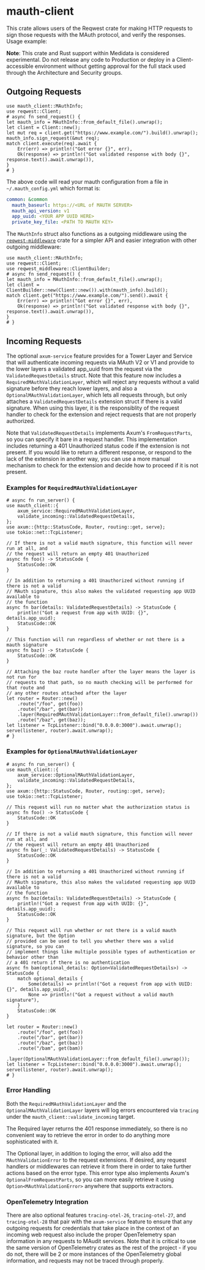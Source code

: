 # mauth-client

This crate allows users of the Reqwest crate for making HTTP requests to sign those requests with
the MAuth protocol, and verify the responses. Usage example:

**Note**: This crate and Rust support within Medidata is considered experimental. Do not
release any code to Production or deploy in a Client-accessible environment without getting
approval for the full stack used through the Architecture and Security groups.

## Outgoing Requests

```no_run
use mauth_client::MAuthInfo;
use reqwest::Client;
# async fn send_request() {
let mauth_info = MAuthInfo::from_default_file().unwrap();
let client = Client::new();
let mut req = client.get("https://www.example.com/").build().unwrap();
mauth_info.sign_request(&mut req);
match client.execute(req).await {
    Err(err) => println!("Got error {}", err),
    Ok(response) => println!("Got validated response with body {}", response.text().await.unwrap()),
}
# }
```

The above code will read your mauth configuration from a file in `~/.mauth_config.yml` which format is:
```yaml
common: &common
  mauth_baseurl: https://<URL of MAUTH SERVER>
  mauth_api_version: v1
  app_uuid: <YOUR APP UUID HERE>
  private_key_file: <PATH TO MAUTH KEY>
```

The `MAuthInfo` struct also functions as a outgoing middleware using the
[`reqwest-middleware`](https://crates.io/crates/reqwest-middleware) crate for a simpler API and easier
integration with other outgoing middleware:

```no_run
use mauth_client::MAuthInfo;
use reqwest::Client;
use reqwest_middleware::ClientBuilder;
# async fn send_request() {
let mauth_info = MAuthInfo::from_default_file().unwrap();
let client = ClientBuilder::new(Client::new()).with(mauth_info).build();
match client.get("https://www.example.com/").send().await {
    Err(err) => println!("Got error {}", err),
    Ok(response) => println!("Got validated response with body {}", response.text().await.unwrap()),
}
# }
```

## Incoming Requests

The optional `axum-service` feature provides for a Tower Layer and Service that will
authenticate incoming requests via MAuth V2 or V1 and provide to the lower layers a
validated app_uuid from the request via the `ValidatedRequestDetails` struct. Note that
this feature now includes a `RequiredMAuthValidationLayer`, which will reject any
requests without a valid signature before they reach lower layers, and also a
`OptionalMAuthValidationLayer`, which lets all requests through, but only attaches a
`ValidatedRequestDetails` extension struct if there is a valid signature. When using this
layer, it is the responsiblity of the request handler to check for the extension and
reject requests that are not properly authorized.

Note that `ValidatedRequestDetails` implements Axum's `FromRequestParts`, so you can
specify it bare in a request handler. This implementation includes returning a 401
Unauthorized status code if the extension is not present. If you would like to return
a different response, or respond to the lack of the extension in another way, you can
use a more manual mechanism to check for the extension and decide how to proceed if it
is not present.

### Examples for `RequiredMAuthValidationLayer`

```no_run
# async fn run_server() {
use mauth_client::{
    axum_service::RequiredMAuthValidationLayer,
    validate_incoming::ValidatedRequestDetails,
};
use axum::{http::StatusCode, Router, routing::get, serve};
use tokio::net::TcpListener;

// If there is not a valid mauth signature, this function will never run at all, and
// the request will return an empty 401 Unauthorized
async fn foo() -> StatusCode {
    StatusCode::OK
}

// In addition to returning a 401 Unauthorized without running if there is not a valid
// MAuth signature, this also makes the validated requesting app UUID available to
// the function
async fn bar(details: ValidatedRequestDetails) -> StatusCode {
    println!("Got a request from app with UUID: {}", details.app_uuid);
    StatusCode::OK
}

// This function will run regardless of whether or not there is a mauth signature
async fn baz() -> StatusCode {
    StatusCode::OK
}

// Attaching the baz route handler after the layer means the layer is not run for
// requests to that path, so no mauth checking will be performed for that route and
// any other routes attached after the layer
let router = Router::new()
    .route("/foo", get(foo))
    .route("/bar", get(bar))
    .layer(RequiredMAuthValidationLayer::from_default_file().unwrap())
    .route("/baz", get(baz));
let listener = TcpListener::bind("0.0.0.0:3000").await.unwrap();
serve(listener, router).await.unwrap();
# }
```

### Examples for `OptionalMAuthValidationLayer`

```no_run
# async fn run_server() {
use mauth_client::{
    axum_service::OptionalMAuthValidationLayer,
    validate_incoming::ValidatedRequestDetails,
};
use axum::{http::StatusCode, Router, routing::get, serve};
use tokio::net::TcpListener;

// This request will run no matter what the authorization status is
async fn foo() -> StatusCode {
    StatusCode::OK
}

// If there is not a valid mauth signature, this function will never run at all, and
// the request will return an empty 401 Unauthorized
async fn bar(_: ValidatedRequestDetails) -> StatusCode {
    StatusCode::OK
}

// In addition to returning a 401 Unauthorized without running if there is not a valid
// MAuth signature, this also makes the validated requesting app UUID available to
// the function
async fn baz(details: ValidatedRequestDetails) -> StatusCode {
    println!("Got a request from app with UUID: {}", details.app_uuid);
    StatusCode::OK
}

// This request will run whether or not there is a valid mauth signature, but the Option
// provided can be used to tell you whether there was a valid signature, so you can
// implement things like multiple possible types of authentication or behavior other than
// a 401 return if there is no authentication
async fn bam(optional_details: Option<ValidatedRequestDetails>) -> StatusCode {
    match optional_details {
        Some(details) => println!("Got a request from app with UUID: {}", details.app_uuid),
        None => println!("Got a request without a valid mauth signature"),
    }
    StatusCode::OK
}

let router = Router::new()
    .route("/foo", get(foo))
    .route("/bar", get(bar))
    .route("/baz", get(baz))
    .route("/bam", get(bam))
    .layer(OptionalMAuthValidationLayer::from_default_file().unwrap());
let listener = TcpListener::bind("0.0.0.0:3000").await.unwrap();
serve(listener, router).await.unwrap();
# }
```

### Error Handling

Both the `RequiredMAuthValidationLayer` and the `OptionalMAuthValidationLayer` layers will
log errors encountered via `tracing` under the `mauth_client::validate_incoming` target.

The Required layer returns the 401 response immediately, so there is no convenient way to
retrieve the error in order to do anything more sophisticated with it.

The Optional layer, in addition to loging the error, will also add the `MAuthValidationError`
to the request extensions. If desired, any request handlers or middlewares can retrieve it
from there in order to take further actions based on the error type. This error type also
implements Axum's `OptionalFromRequestParts`, so you can more easily retrieve it using
`Option<MAuthValidationError>` anywhere that supports extractors.

### OpenTelemetry Integration

There are also optional features `tracing-otel-26`, `tracing-otel-27`, and `tracing-otel-28`
that pair with the `axum-service` feature to ensure that any outgoing requests for credentials
that take place in the context of an incoming web request also include the proper OpenTelemetry
span information in any requests to MAudit services. Note that it is critical to use the same
version of OpenTelemetry crates as the rest of the project - if you do not, there will be 2
or more instances of the OpenTelemetry global information, and requests may not be traced
through properly.
